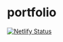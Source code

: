# portfolio
[![Netlify Status](https://api.netlify.com/api/v1/badges/c32ebc33-1cfe-4c64-b2e5-2d7ac54f46c9/deploy-status)](https://app.netlify.com/sites/mariyadotkova/deploys)
